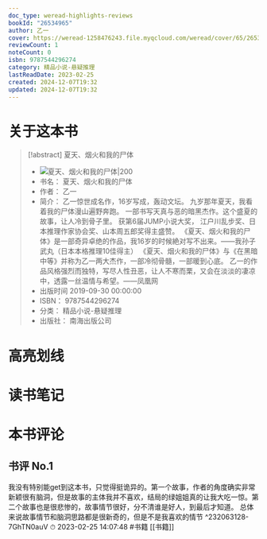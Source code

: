 ```yaml
---
doc_type: weread-highlights-reviews
bookId: "26534965"
author: 乙一
cover: https://weread-1258476243.file.myqcloud.com/weread/cover/65/26534965/t7_26534965.jpg
reviewCount: 1
noteCount: 0
isbn: 9787544296274
category: 精品小说-悬疑推理
lastReadDate: 2023-02-25
created: 2024-12-07T19:32
updated: 2024-12-07T19:32
---
```

# 关于这本书
> [!abstract] 夏天、烟火和我的尸体
> - ![ 夏天、烟火和我的尸体|200](https://weread-1258476243.file.myqcloud.com/weread/cover/65/26534965/t7_26534965.jpg)
> - 书名： 夏天、烟火和我的尸体
> - 作者： 乙一
> - 简介： 乙一惊世成名作，16岁写成，轰动文坛。
九岁那年夏天，我看着我的尸体漫山遍野奔跑。
一部书写天真与恶的暗黑杰作。这个盛夏的故事，让人冷到骨子里。
获第6届JUMP小说大奖， 江户川乱步奖、日本推理作家协会奖、山本周五郎奖得主盛赞。          《夏天、烟火和我的尸体》是一部奇异卓绝的作品，我16岁的时候絶对写不出来。——我孙子武丸（日本本格推理10佳得主）
《夏天、烟火和我的尸体》与《在黑暗中等》并称为乙一两大杰作，一部冷彻骨髓，一部暖到心底。
 乙一的作品风格强烈而独特，写尽人性丑恶，让人不寒而栗，又会在淡淡的凄凉中，透露一丝温情与希望。——凤凰网
> - 出版时间 2019-09-30 00:00:00
> - ISBN： 9787544296274
> - 分类： 精品小说-悬疑推理
> - 出版社： 南海出版公司

# 高亮划线

# 读书笔记

# 本书评论

## 书评 No.1 
我没有特别能get到这本书，只觉得挺诡异的。第一个故事，作者的角度确实非常新颖很有脑洞，但是故事的主体我并不喜欢，结局的绿姐姐真的让我大吃一惊。第二个故事也是很悲惨的，故事情节很好，分不清谁是好人，到最后才知道。 总体来说故事情节和脑洞思路都是很新奇的，但是不是我喜欢的情节 ^232063128-7GhTN0auV
⏱ 2023-02-25 14:07:48
#书籍  [[书籍]] 